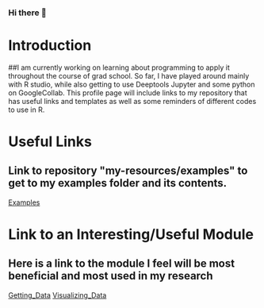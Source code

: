 ### Hi there 👋

<!--
**klaudiapop04/klaudiapop04** is a ✨ _special_ ✨ repository because its `README.md` (this file) appears on your GitHub profile.

Here are some ideas to get you started:

- 🔭 I’m currently working on ...
- 🌱 I’m currently learning ...
- 👯 I’m looking to collaborate on ...
- 🤔 I’m looking for help with ...
- 💬 Ask me about ...
- 📫 How to reach me: ...
- 😄 Pronouns: ...
- ⚡ Fun fact: ...
-->

# Introduction
##I am currently working on learning about programming to apply it throughout the course of grad school. So far, I have played around mainly with R studio, while also getting to use Deeptools Jupyter and some python on GoogleCollab. This profile page will include links to my repository that has useful links and templates as well as some reminders of different codes to use in R. 



# Useful Links

## Link to repository "my-resources/examples" to get to my examples folder and its contents.
[Examples](https://github.com/klaudiapop04/my-resources/tree/e275b845ae6c6304dfb556ac79938e9a185dced2/Examples)


# Link to an Interesting/Useful Module
## Here is a link to the module I feel will be most beneficial and most used in my research

[Getting_Data](https://github.com/klaudiapop04/CM515-course-2024/tree/04f732416ada07f64965931c0b2c02d24a7efbdf/modules/06_Getting_Data)
[Visualizing_Data](https://github.com/klaudiapop04/CM515-course-2024/tree/04f732416ada07f64965931c0b2c02d24a7efbdf/modules/05_Visualization)
